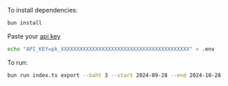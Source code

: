 To install dependencies:

```bash
bun install
```

Paste your [api key](https://clickup.com/api/developer-portal/authentication#personal-token)
```bash
echo "API_KEY=pk_XXXXXXXXXXXXXXXXXXXXXXXXXXXXXXXXXXXXXXXXX" > .env
```

To run:

```bash
bun run index.ts export --baht 3 --start 2024-09-28 --end 2024-10-28
```

